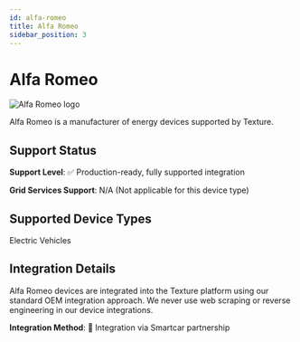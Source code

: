```yaml
---
id: alfa-romeo
title: Alfa Romeo
sidebar_position: 3
---
```


# Alfa Romeo

<div style={{ textAlign: 'center', margin: '20px 0' }}>
  <img 
    src="https://device.cms.texture.energy/logo/%20Alfa%20Romeo%20Icon.svg" 
    alt="Alfa Romeo logo" 
    style={{ maxWidth: '200px', maxHeight: '150px' }}
  />
</div>

Alfa Romeo is a manufacturer of energy devices supported by Texture.



## Support Status

**Support Level**: ✅ Production-ready, fully supported integration

**Grid Services Support**: N/A (Not applicable for this device type)

## Supported Device Types

Electric Vehicles

## Integration Details

Alfa Romeo devices are integrated into the Texture platform using our standard OEM integration approach. We never use web scraping or reverse engineering in our device integrations.

**Integration Method**: 🚗 Integration via Smartcar partnership



